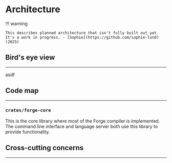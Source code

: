 <!--
Copyright 2025 Sophie Lund

This file is part of Forge.

Forge is free software: you can redistribute it and/or modify it under the terms of the GNU General
Public License as published by the Free Software Foundation, either version 3 of the License, or (at
your option) any later version.

Forge is distributed in the hope that it will be useful, but WITHOUT ANY WARRANTY; without even the
implied warranty of MERCHANTABILITY or FITNESS FOR A PARTICULAR PURPOSE. See the GNU General Public
License for more details.

You should have received a copy of the GNU General Public License along with Forge. If not, see
<https://www.gnu.org/licenses/>.
-->

# Architecture

!!! warning

    This describes planned architecture that isn't fully built out yet. It's a work in progress. - [Sophie](https://github.com/sophie-lund) (2025)

## Bird's eye view

---

asdf

## Code map

---

### `crates/forge-core`

This is the core library where most of the Forge compiler is implemented. The command line interface and language server both use this library to provide functionality.

## Cross-cutting concerns

---
